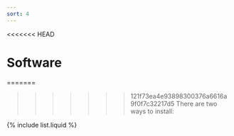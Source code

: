 ```yaml
---
sort: 4
---
```


<<<<<<< HEAD
# Software

=======
>>>>>>> 121f73ea4e93898300376a6616a9f0f7c32217d5
There are two ways to install:

{% include list.liquid %}

